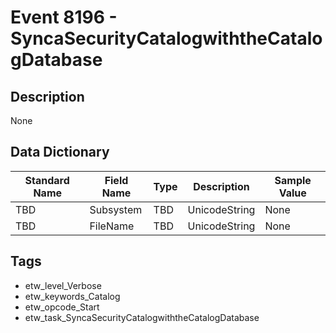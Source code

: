 # Event 8196 - SyncaSecurityCatalogwiththeCatalogDatabase

## Description
None

## Data Dictionary
|Standard Name|Field Name|Type|Description|Sample Value|
|---|---|---|---|---|
|TBD|Subsystem|TBD|UnicodeString|None|None|
|TBD|FileName|TBD|UnicodeString|None|None|

## Tags
* etw_level_Verbose
* etw_keywords_Catalog
* etw_opcode_Start
* etw_task_SyncaSecurityCatalogwiththeCatalogDatabase